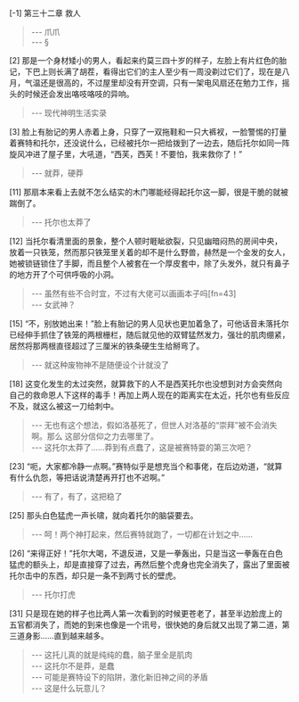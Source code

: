 
[-1] 第三十二章 救人
>--- 爪爪<br>
>--- §<br>

[2] 那是一个身材矮小的男人，看起来约莫三四十岁的样子，左脸上有片红色的胎记，下巴上则长满了胡茬，看得出它们的主人至少有一周没剃过它们了，现在是八月，气温还是很高的，不过屋里却没有开空调，只有一架电风扇还在勉力工作，摇头的时候还会发出咯吱咯吱的异响。
>--- 现代神明生活实录<br>

[3] 脸上有胎记的男人赤着上身，只穿了一双拖鞋和一只大裤衩，一脸警惕的打量着赛特和托尔，还没说什么，已经被托尔一把给拨到了一边去，随后托尔如同一阵旋风冲进了屋子里，大吼道，“西芙，西芙！不要怕，我来救你了！”
>--- 就莽，硬莽<br>

[11] 那扇本来看上去就不怎么结实的木门哪能经得起托尔这一脚，很是干脆的就被踹倒了。
>--- 托尔也太莽了<br>

[12] 当托尔看清里面的景象，整个人顿时睚眦欲裂，只见幽暗闷热的房间中央，放着一只铁笼，然而那只铁笼里关着的却不是什么野兽，赫然是一个金发的女人，她被锁链锁住了手脚，而且整个人被套在一个厚皮套中，除了头发外，就只有鼻子的地方开了个可供呼吸的小洞。
>--- 虽然有些不合时宜，不过有大佬可以画画本子吗[fn=43]<br>
>--- 女武神？<br>

[15] “不，别放她出来！”脸上有胎记的男人见状也更加着急了，可他话音未落托尔已经伸手抓住了铁笼的两根栅栏，随后就见他的双臂猛然发力，强壮的肌肉绷紧，居然将那两根直径超过了三厘米的铁条硬生生给掰弯了。
>--- 就这种废物神不是随便设个计就没了<br>

[18] 这变化发生的太过突然，就算救下的人不是西芙托尔也没想到对方会突然向自己的救命恩人下这样的毒手！再加上两人现在的距离实在太近，托尔也有些反应不及，就这么被这一刀给刺中。
>--- 无也有这个想法，假如洛基死了，但世人对洛基的“崇拜”被不会消失啊。那么 这部分信仰之力去哪里了。<br>
>--- 这托尔太莽了……莽到有点蠢了，这是被赛特耍的第三次吧？<br>

[23] “呃，大家都冷静一点啊。”赛特似乎是想充当个和事佬，在后边劝道，“就算有什么仇怨，等把话说清楚再开打也不迟啊。”
>--- 有了，有了，这把稳了<br>

[25] 那头白色猛虎一声长啸，就向着托尔的脑袋要去。
>--- 呵！两个神打起来，然后赛特就跑了，一切都在计划之中……<br>

[26] “来得正好！”托尔大喝，不退反进，又是一拳轰出，只是当这一拳轰在白色猛虎的额头上，却是直接穿了过去，再然后整个虎身也完全消失了，露出了里面被托尔击中的东西，却只是一条不到两寸长的壁虎。
>--- 托尔打虎<br>

[31] 只是现在她的样子也比两人第一次看到的时候更苍老了，甚至半边脸庞上的五官都消失了，而她的到来也像是一个讯号，很快她的身后就又出现了第二道，第三道身影……直到越来越多。
>--- 这托儿真的就是纯纯的蠢，脑子里全是肌肉<br>
>--- 这托尔不是莽，是蠢<br>
>--- 可能是赛特设下的陷阱，激化新旧神之间的矛盾<br>
>--- 这是什么玩意儿？<br>
